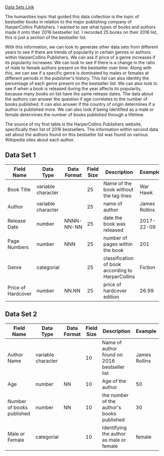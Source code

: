
 [ Data Sets Link](https://docs.google.com/spreadsheets/d/1IMQyoT5I-7cYmjJseBBR_AGh6E-suxgvA3gNTl4LQXc/edit#gid=0)

The humanities topic that guided this data collection is the topic of bestseller books in relation to the major 
publishing company of HarperCollins Publishers. I wanted to see what types of books and authors made it 
onto their 2016 bestseller list. 
I recorded 25 books on their 2016 list, this is just a section of the bestseller list. 

With this information, we can look to generate other data sets from different years to see if there are trends 
of popularity in certain genres or authors within HarperCollins Publishers. We can ask if price of a genre increases 
if its popularity increases. We can look to see if there is a change in the ratio of male to female authors present 
on the bestseller over time. Along with this, we can see if a specific genre is dominated by males or females at 
different periods in the publisher's history. This list can also identity the percentage of each genre present on 
the bestseller list. We can also look to see if when a book is released during the year affects its popularity, 
because many books on list have the same release dates. The data about the authors can answer the question if age correlates 
to the number of books published. It can also answer if the country of origin determines if a author is published more. We
can also look if being identified as a male or female determines the number of books published through a lifetime.

The source of my first table is the HarperCollins Publishers website, specifically their list of 2016 bestsellers. 
The information within second data set about the authors found on this bestseller list was found on various Wikipedia 
sites about each author. 


## Data Set 1

Field Name | Data Type | Data Format | Field Size | Description | Example | 
---------- | --------- | ----------- | ---------- | ----------- | ------- |
Book Title | variable character |  | 25 | Name of the book without the tag lines | War Hawk | 
Author     | variable character |  | 25 | name of author | James Rollins |
Release Date | number | NNNN-NN-NN | 25  | date the book was released |  2017-22-09 |
Page Numbers | number | NNN | 25 | number of pages within the book | 201 |
Genre      | categorial | | 25 | classification of book according to HarperCollins | Fiction |
Price of Hardcover| number | NN.NN | 25 | price of hardcover edition | 26.99 |


## Data Set 2

Field Name | Data Type | Data Format | Field Size | Description | Example |
--- | --- | --- | --- | --- | --- |
Author Name | variable character | | 10 | Name of author found on 2016 bestseller list | James Rollins |
Age | number | NN | 10 | Age of the author | 50 |
Number of books published | number | NN | 10 | the number of the author's books published | 30 |
Male or Female | categorial | | 10 | Identifying the author as male or female | female |

